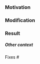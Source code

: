 <!-- 
Thanks for taking your time and creating a pull request. Please note that we will not merge pull requests
which are not following our code style (https://google.github.io/styleguide/javaguide.html). Most of these
rules are checked while compile using checkstyle. On the other hand, please cover relevant code with tests.
These are showing the maintainers what to expect from your pull requests and ensures that changes to your
code will be consistent over time. See for example https://betterprogramming.pub/13-tips-for-writing-useful-unit-tests-ca20706b5368
if you need a bit of guidance while writing your tests.
-->

### Motivation
<!-- Explain the context and why you're making the change (what is the problem solved by this pr) -->

### Modification
<!-- Describe the modification you've done to the codebase -->

### Result
<!-- Describe the result of the pull request (what changed compared to before) -->

##### Other context
<!-- Other context of the pull request, a discussion, issue or anything else related -->
Fixes #
